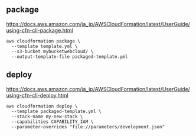 ## package
https://docs.aws.amazon.com/ja_jp/AWSCloudFormation/latest/UserGuide/using-cfn-cli-package.html
```
aws cloudformation package \
  --template template.yml \
  --s3-bucket mybucketwebcloud/ \
  --output-template-file packaged-template.yml 

```

## deploy
https://docs.aws.amazon.com/ja_jp/AWSCloudFormation/latest/UserGuide/using-cfn-cli-deploy.html

```
aws cloudformation deploy \
  --template packaged-template.yml \
  --stack-name my-new-stack \
  --capabilities CAPABILITY_IAM \
  --parameter-overrides "file://parameters/development.json"

```